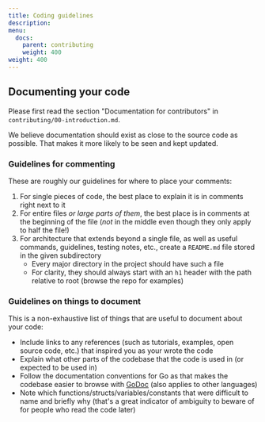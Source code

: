 ```yaml
---
title: Coding guidelines
description:
menu:
  docs:
    parent: contributing
    weight: 400
weight: 400
---
```


## Documenting your code

Please first read the section "Documentation for contributors" in `contributing/00-introduction.md`.

We believe documentation should exist as close to the source code as possible. That makes it more likely to be seen and kept updated.

### Guidelines for commenting

These are roughly our guidelines for where to place your comments:

1. For single pieces of code, the best place to explain it is in comments right next to it
2. For entire files _or large parts of them_, the best place is in comments at the beginning of the file (_not_ in the middle even though they only apply to half the file!)
3. For architecture that extends beyond a single file, as well as useful commands, guidelines, testing notes, etc., create a `README.md` file stored in the given subdirectory
   - Every major directory in the project should have such a file
   - For clarity, they should always start with an `h1` header with the path relative to root (browse the repo for examples)

### Guidelines on things to document

This is a non-exhaustive list of things that are useful to document about your code:

- Include links to any references (such as tutorials, examples, open source code, etc.) that inspired you as your wrote the code
- Explain what other parts of the codebase that the code is used in (or expected to be used in)
- Follow the documentation conventions for Go as that makes the codebase easier to browse with [GoDoc](https://godoc.org/gitlab.com/beneath-hq/beneath) (also applies to other languages)
- Note which functions/structs/variables/constants that were difficult to name and briefly why (that's a great indicator of ambiguity to beware of for people who read the code later)
